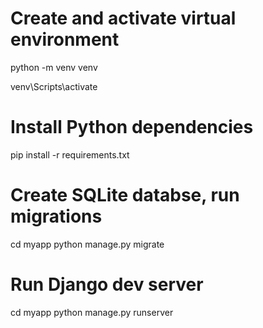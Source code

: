 # Create and activate virtual environment
python -m venv venv

venv\Scripts\activate

# Install Python dependencies
pip install -r requirements.txt

# Create SQLite databse, run migrations
cd myapp
python manage.py migrate

# Run Django dev server
cd myapp
python manage.py runserver
